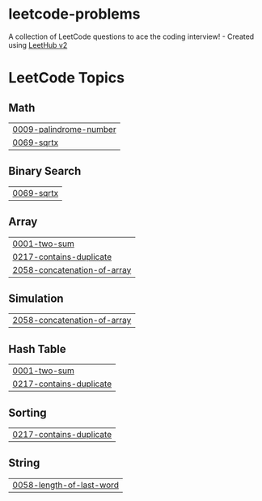# leetcode-problems
A collection of LeetCode questions to ace the coding interview! - Created using [LeetHub v2](https://github.com/arunbhardwaj/LeetHub-2.0)

<!---LeetCode Topics Start-->
# LeetCode Topics
## Math
|  |
| ------- |
| [0009-palindrome-number](https://github.com/saran887/leetcode-problems/tree/master/0009-palindrome-number) |
| [0069-sqrtx](https://github.com/saran887/leetcode-problems/tree/master/0069-sqrtx) |
## Binary Search
|  |
| ------- |
| [0069-sqrtx](https://github.com/saran887/leetcode-problems/tree/master/0069-sqrtx) |
## Array
|  |
| ------- |
| [0001-two-sum](https://github.com/saran887/leetcode-problems/tree/master/0001-two-sum) |
| [0217-contains-duplicate](https://github.com/saran887/leetcode-problems/tree/master/0217-contains-duplicate) |
| [2058-concatenation-of-array](https://github.com/saran887/leetcode-problems/tree/master/2058-concatenation-of-array) |
## Simulation
|  |
| ------- |
| [2058-concatenation-of-array](https://github.com/saran887/leetcode-problems/tree/master/2058-concatenation-of-array) |
## Hash Table
|  |
| ------- |
| [0001-two-sum](https://github.com/saran887/leetcode-problems/tree/master/0001-two-sum) |
| [0217-contains-duplicate](https://github.com/saran887/leetcode-problems/tree/master/0217-contains-duplicate) |
## Sorting
|  |
| ------- |
| [0217-contains-duplicate](https://github.com/saran887/leetcode-problems/tree/master/0217-contains-duplicate) |
## String
|  |
| ------- |
| [0058-length-of-last-word](https://github.com/saran887/leetcode-problems/tree/master/0058-length-of-last-word) |
<!---LeetCode Topics End-->